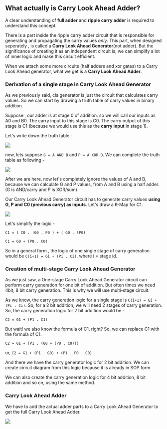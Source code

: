 ## What actually is Carry Look Ahead Adder?

A clear understanding of **full adder** and **ripple carry adder** is required to understand this concept.

There is a part inside the ripple carry adder circuit that is responsible for generating and propagating the carry values *only*. This part, when designed seperately , is called a **Carry Look Ahead Generator**(not adder). But the significance of creating it as an independent circuit is, we can simplify a lot of inner logic and make this circuit efficient.

When we attach some more circuits (half adders and xor gates) to a Carry Look Ahead generator, what we get is a **Carry Look Ahead Adder**.

### Derivation of a single stage in Carry Look Ahead Generator
As we previously said, cla generator is just the circuit that calculates carry values. So we can start by drawing a truth table of carry values in binary addition.

Suppose , our adder is at stage 0 of addition. so we will call our inputs as A0 and B0. The carry input to this stage is C0. The carry output of this stage is C1 (because we would use this as the **carry input** in stage 1).

Let's write down the truth table -

![](https://res.cloudinary.com/da0cp0s8l/image/upload/v1684761379/cla-1bit_zcsqdh.png)

now, lets suppose `G = A AND B` and `P = A XOR B`. We can complete the truth table as following - 

![](https://res.cloudinary.com/da0cp0s8l/image/upload/v1684761421/cla-1bit-filled_jixe5s.png)

After we are here, now let's completely ignore the values of A and B, because we can calculate G and P values, from A and B using a half adder.(G is AND/carry and P is XOR/sum)

Our Carry Look Ahead Generator circuit has to generate carry values **using G, P and C0 (previous carry) as inputs**. Let's draw a K-Map for C1.

![](https://res.cloudinary.com/da0cp0s8l/image/upload/v1684762602/cla-kmap_thvhqy.png)

Let's simplify the logic - 

`C1 = ( C0 . !G0 . P0 ) + ( G0 . !P0)`

`C1 = G0 + (P0 . C0)`

So in a general form , the logic of one single stage of carry generation would be `C(i+1) = Gi + (Pi . Ci)`, where i = stage id.

### Creation of multi-stage Carry Look Ahead Generator
As we just saw, a One-stage Carry Look Ahead Generator circuit can perform carry generation for one bit of addition. But often times we need 4bit, 8 bit carry generation. This is why we will use multi-stage circuit.

As we know, the carry generation logic for a single stage is `C(i+1) = Gi + (Pi . Ci)`.
So, for a 2 bit addition, we will need 2 stages of carry generation. So, the carry generation logic for 2 bit addition would be -

`C2 = G1 + (P1 . C1)`

But wait! we also know the formula of C1, right? So, we can replace C1 with the formula of C1.

`C2 = G1 + (P1 . (G0 + (P0 . C0)))`

or,
`C2 = G1 + (P1 . G0) + (P1 . P0 . C0)`

And there we have the carry generator logic for 2 bit addition. We can create circuit diagram from this logic because it is already in SOP form.

We can also create the carry generation logic for 4 bit addition, 8 bit addition and so on, using the same method.


### Carry Look Ahead Adder 
We have to add the actual adder parts to a Carry Look Ahead Generator to get the full Carry Look Ahead Adder.

![](https://storage.googleapis.com/tb-img/production/20/05/F1_U.B_Madhu_16.05.20_D3.png)